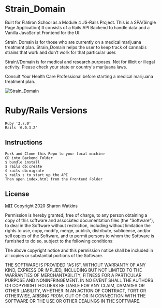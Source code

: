 # Strain_Domain

Built for Flatiron School as a Module 4 JS-Rails Project. This is a SPA(Single Page Application) It consists of a Rails API Backend to handle data and a Vanilla JavaScript Frontend for the UI.

Strain_Domain is for those who are currently on a medical marijuana treatment plan. Strain_Domain helps the user to keep track of cannabis strains that work and don't work for that particular user.

Strain//Domain is for medical and research purposes. Not for illicit or illegal activity. Please check your state or country's marijuana laws.

Consult Your Health Care Professional before starting a medical marijuana treatment plan.

![Strain_Domain](https://i.ibb.co/qsdBLYm/2020-07-30-09-32.png)


# Ruby/Rails Versions

    Ruby '2.7.0'
    Rails '6.0.3.2'
    

## Instructions

    Fork and Clone this Repo to your local machine
    CD into Backend Folder
    $ bundle install
    $ rails db:create
    $ rails db:migrate
    $ rails s to start up the API
    Then open index.html from the Frontend Folder


## License

[MIT](https://choosealicense.com/licenses/mit/)  Copyright 2020 Sharon Watkins

Permission is hereby granted, free of charge, to any person obtaining a copy of this software and associated documentation files (the "Software"), to deal in the Software without restriction, including without limitation the rights to use, copy, modify, merge, publish, distribute, sublicense, and/or sell copies of the Software, and to permit persons to whom the Software is furnished to do so, subject to the following conditions:

The above copyright notice and this permission notice shall be included in all copies or substantial portions of the Software.

THE SOFTWARE IS PROVIDED "AS IS", WITHOUT WARRANTY OF ANY KIND, EXPRESS OR IMPLIED, INCLUDING BUT NOT LIMITED TO THE WARRANTIES OF MERCHANTABILITY, FITNESS FOR A PARTICULAR PURPOSE AND NONINFRINGEMENT. IN NO EVENT SHALL THE AUTHORS OR COPYRIGHT HOLDERS BE LIABLE FOR ANY CLAIM, DAMAGES OR OTHER LIABILITY, WHETHER IN AN ACTION OF CONTRACT, TORT OR OTHERWISE, ARISING FROM, OUT OF OR IN CONNECTION WITH THE SOFTWARE OR THE USE OR OTHER DEALINGS IN THE SOFTWARE.